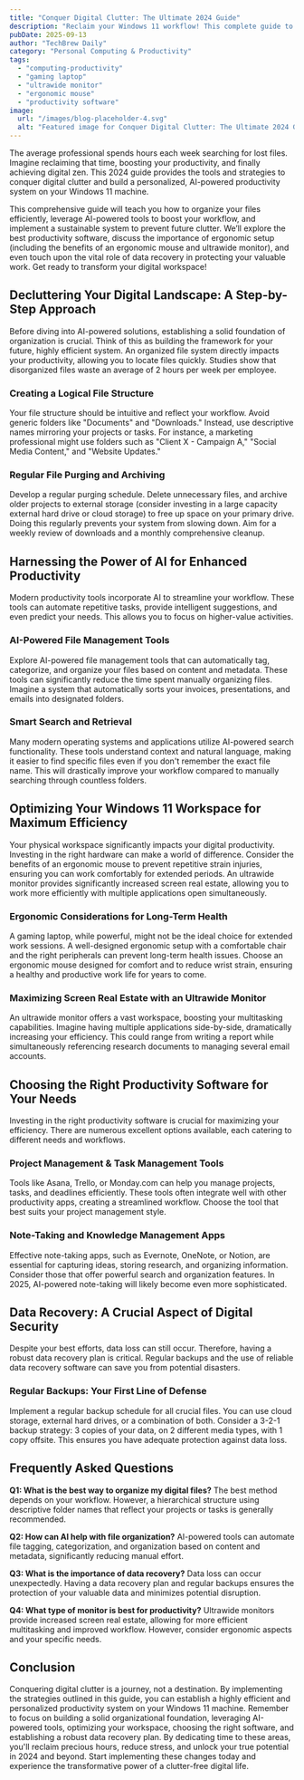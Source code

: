 ```yaml
---
title: "Conquer Digital Clutter: The Ultimate 2024 Guide"
description: "Reclaim your Windows 11 workflow! This complete guide to personalized file organization & AI-powered productivity will boost your efficiency. Learn how to optimize your setup with an ergonomic mouse and ultrawide monitor for peak performance. Read now!"
pubDate: 2025-09-13
author: "TechBrew Daily"
category: "Personal Computing & Productivity"
tags:
  - "computing-productivity"
  - "gaming laptop"
  - "ultrawide monitor"
  - "ergonomic mouse"
  - "productivity software"
image:
  url: "/images/blog-placeholder-4.svg"
  alt: "Featured image for Conquer Digital Clutter: The Ultimate 2024 Guide"
---
```


The average professional spends hours each week searching for lost files.  Imagine reclaiming that time, boosting your productivity, and finally achieving digital zen. This 2024 guide provides the tools and strategies to conquer digital clutter and build a personalized, AI-powered productivity system on your Windows 11 machine.

This comprehensive guide will teach you how to organize your files efficiently, leverage AI-powered tools to boost your workflow, and implement a sustainable system to prevent future clutter.  We’ll explore the best productivity software, discuss the importance of ergonomic setup (including the benefits of an ergonomic mouse and ultrawide monitor), and even touch upon the vital role of data recovery in protecting your valuable work.  Get ready to transform your digital workspace!

##  Decluttering Your Digital Landscape: A Step-by-Step Approach

Before diving into AI-powered solutions, establishing a solid foundation of organization is crucial.  Think of this as building the framework for your future, highly efficient system. An organized file system directly impacts your productivity, allowing you to locate files quickly. Studies show that disorganized files waste an average of 2 hours per week per employee.

###  Creating a Logical File Structure

Your file structure should be intuitive and reflect your workflow.  Avoid generic folders like "Documents" and "Downloads." Instead, use descriptive names mirroring your projects or tasks. For instance, a marketing professional might use folders such as "Client X - Campaign A," "Social Media Content," and "Website Updates."

###  Regular File Purging and Archiving

Develop a regular purging schedule. Delete unnecessary files, and archive older projects to external storage (consider investing in a large capacity external hard drive or cloud storage) to free up space on your primary drive.  Doing this regularly prevents your system from slowing down.  Aim for a weekly review of downloads and a monthly comprehensive cleanup.

##  Harnessing the Power of AI for Enhanced Productivity

Modern productivity tools incorporate AI to streamline your workflow.  These tools can automate repetitive tasks, provide intelligent suggestions, and even predict your needs.  This allows you to focus on higher-value activities.

###  AI-Powered File Management Tools

Explore AI-powered file management tools that can automatically tag, categorize, and organize your files based on content and metadata. These tools can significantly reduce the time spent manually organizing files.  Imagine a system that automatically sorts your invoices, presentations, and emails into designated folders.

###  Smart Search and Retrieval

Many modern operating systems and applications utilize AI-powered search functionality.   These tools understand context and natural language, making it easier to find specific files even if you don't remember the exact file name. This will drastically improve your workflow compared to manually searching through countless folders.

##  Optimizing Your Windows 11 Workspace for Maximum Efficiency

Your physical workspace significantly impacts your digital productivity. Investing in the right hardware can make a world of difference.  Consider the benefits of an ergonomic mouse to prevent repetitive strain injuries, ensuring you can work comfortably for extended periods.  An ultrawide monitor provides significantly increased screen real estate, allowing you to work more efficiently with multiple applications open simultaneously.

###  Ergonomic Considerations for Long-Term Health

A gaming laptop, while powerful, might not be the ideal choice for extended work sessions.  A well-designed ergonomic setup with a comfortable chair and the right peripherals can prevent long-term health issues.  Choose an ergonomic mouse designed for comfort and to reduce wrist strain, ensuring a healthy and productive work life for years to come.

###  Maximizing Screen Real Estate with an Ultrawide Monitor

An ultrawide monitor offers a vast workspace, boosting your multitasking capabilities. Imagine having multiple applications side-by-side, dramatically increasing your efficiency. This could range from writing a report while simultaneously referencing research documents to managing several email accounts.

##  Choosing the Right Productivity Software for Your Needs

Investing in the right productivity software is crucial for maximizing your efficiency. There are numerous excellent options available, each catering to different needs and workflows.

###  Project Management & Task Management Tools

Tools like Asana, Trello, or Monday.com can help you manage projects, tasks, and deadlines efficiently.  These tools often integrate well with other productivity apps, creating a streamlined workflow.  Choose the tool that best suits your project management style.

###  Note-Taking and Knowledge Management Apps

Effective note-taking apps, such as Evernote, OneNote, or Notion, are essential for capturing ideas, storing research, and organizing information. Consider those that offer powerful search and organization features.  In 2025, AI-powered note-taking will likely become even more sophisticated.


##  Data Recovery: A Crucial Aspect of Digital Security

Despite your best efforts, data loss can still occur.  Therefore, having a robust data recovery plan is critical.  Regular backups and the use of reliable data recovery software can save you from potential disasters.

###  Regular Backups: Your First Line of Defense

Implement a regular backup schedule for all crucial files. You can use cloud storage, external hard drives, or a combination of both.  Consider a 3-2-1 backup strategy: 3 copies of your data, on 2 different media types, with 1 copy offsite.  This ensures you have adequate protection against data loss.


## Frequently Asked Questions

**Q1: What is the best way to organize my digital files?**  The best method depends on your workflow.  However, a hierarchical structure using descriptive folder names that reflect your projects or tasks is generally recommended.

**Q2: How can AI help with file organization?** AI-powered tools can automate file tagging, categorization, and organization based on content and metadata, significantly reducing manual effort.

**Q3:  What is the importance of data recovery?** Data loss can occur unexpectedly.  Having a data recovery plan and regular backups ensures the protection of your valuable data and minimizes potential disruption.

**Q4: What type of monitor is best for productivity?**  Ultrawide monitors provide increased screen real estate, allowing for more efficient multitasking and improved workflow.  However, consider ergonomic aspects and your specific needs.


## Conclusion

Conquering digital clutter is a journey, not a destination. By implementing the strategies outlined in this guide, you can establish a highly efficient and personalized productivity system on your Windows 11 machine. Remember to focus on building a solid organizational foundation, leveraging AI-powered tools, optimizing your workspace, choosing the right software, and establishing a robust data recovery plan.  By dedicating time to these areas, you'll reclaim precious hours, reduce stress, and unlock your true potential in 2024 and beyond.  Start implementing these changes today and experience the transformative power of a clutter-free digital life.